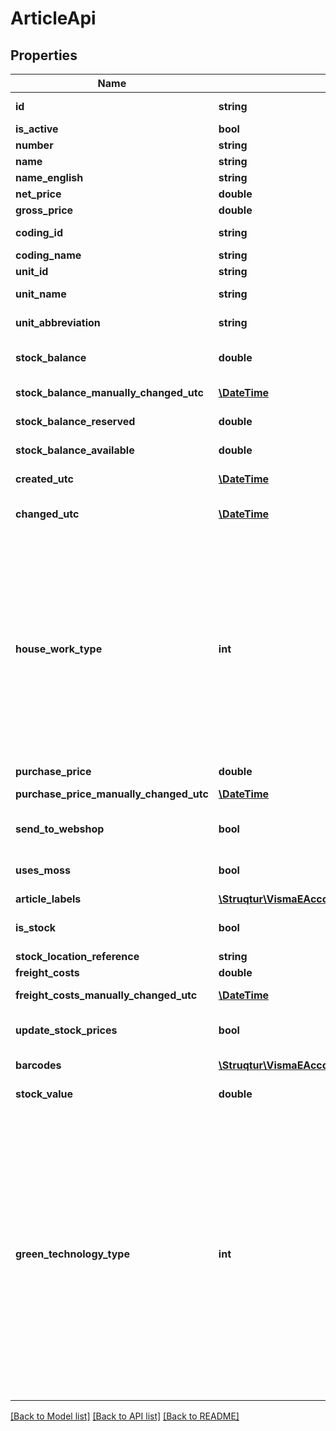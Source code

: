 # ArticleApi

## Properties
Name | Type | Description | Notes
------------ | ------------- | ------------- | -------------
**id** | **string** | Purpose: Unique Id provided by eAccounting | [optional] 
**is_active** | **bool** |  | 
**number** | **string** | Max length: 40 characters | 
**name** | **string** | Max length: 50 characters | 
**name_english** | **string** | Max length: 50 characters | [optional] 
**net_price** | **double** | Format: Max 2 decimals | [optional] 
**gross_price** | **double** | Format: Max 2 decimals | [optional] 
**coding_id** | **string** | Source: Get from /v2/articleaccountcodings | 
**coding_name** | **string** |  | [optional] 
**unit_id** | **string** | Source: Get from /v2/units | 
**unit_name** | **string** | Purpose: Returns the unit name entered from UnitId | [optional] 
**unit_abbreviation** | **string** | Purpose: Returns the unit abbreviation entered from UnitId | [optional] 
**stock_balance** | **double** | Default: 0.   Purpose: Sets the stock balance for this article  When stock module is active, this is read only | [optional] 
**stock_balance_manually_changed_utc** | [**\DateTime**](\DateTime.md) | Purpose: Set when the stock balance is changed manually | [optional] 
**stock_balance_reserved** | **double** | Purpose: Returns the reserved stock balance for this article | [optional] 
**stock_balance_available** | **double** | Purpose: Returns the available stock balance for this article | [optional] 
**created_utc** | [**\DateTime**](\DateTime.md) | Purpose: Returns the date and time when the article was created | [optional] 
**changed_utc** | [**\DateTime**](\DateTime.md) | Purpose: Returns the last date and time from when a change was made on the article | [optional] 
**house_work_type** | **int** | 0 &#x3D; None, 1 &#x3D; RotConstructionWork , 2 &#x3D; RotElectricalWork , 3 &#x3D; RotGlassSheetMetalWork , 4 &#x3D; RotGroundWork , 5 &#x3D; RotBrickWork , 6 &#x3D; RotPaintDecorateWork , 7 &#x3D; RotPlumbWork   9 &#x3D; RutCleanJobWork , 10 &#x3D; RutCareClothTextile , 11 &#x3D; RutCook , 12 &#x3D; RutSnowRemove , 13 &#x3D; RutGarden , 14 &#x3D; RutBabySitt , 15 &#x3D; RutOtherCare , 17 &#x3D; RutHouseWorkHelp     18 &#x3D; RutRemovalServices , 19 &#x3D; RutITServices , 20 &#x3D; RotHeatPump , 21 &#x3D; RotHeatPump2 , 22 &#x3D; RutHomeAppliances | [optional] 
**purchase_price** | **double** |  | [optional] 
**purchase_price_manually_changed_utc** | [**\DateTime**](\DateTime.md) | Purpose: Set when the purchase price is changed manually | [optional] 
**send_to_webshop** | **bool** | Purpose: If true, will send article to VismaWebShop (If company has the integration).  Default: True | [optional] 
**uses_moss** | **bool** | This property can be set to true if the OSS setting is checked in company settings | [optional] 
**article_labels** | [**\Struqtur\VismaEAccounting\Model\ArticleLabelApi[]**](ArticleLabelApi.md) |  | [optional] 
**is_stock** | **bool** | Article can be stock article if stock module is activated and sales category for the article Goods type | [optional] 
**stock_location_reference** | **string** | Article stock location reference | [optional] 
**freight_costs** | **double** | Freight costs per article unit | [optional] 
**freight_costs_manually_changed_utc** | [**\DateTime**](\DateTime.md) | Purpose: Set when the freight costs is changed manually | [optional] 
**update_stock_prices** | **bool** | Purpose: Update article purchase price and freight costs when creating manual stock adjustment | [optional] 
**barcodes** | [**\Struqtur\VismaEAccounting\Model\ArticleBarcodeApi[]**](ArticleBarcodeApi.md) | Article barcode (currently only one BarcodeType&#x3D;Default) | [optional] 
**stock_value** | **double** | Total value of articles currently in stock | [optional] 
**green_technology_type** | **int** | The type of green technology deduction that applies for this article.  &lt;list type&#x3D;\&quot;number\&quot;&gt;&lt;listheader&gt;&lt;term&gt;Value&lt;/term&gt;&lt;description&gt;Usage&lt;/description&gt;&lt;/listheader&gt;&lt;item&gt;&lt;term&gt;0&lt;/term&gt;&lt;description&gt;This article doesn&#39;t benefit from deduction applicable to green technology&lt;/description&gt;&lt;/item&gt;&lt;item&gt;&lt;term&gt;1&lt;/term&gt;&lt;description&gt;Installation of solar cells and panels &lt;/description&gt;&lt;/item&gt;&lt;item&gt;&lt;term&gt;2&lt;/term&gt;&lt;description&gt;Installation of systems for storing privately produced electricity&lt;/description&gt;&lt;/item&gt;&lt;item&gt;&lt;term&gt;3&lt;/term&gt;&lt;description&gt;Installation of charging points for electric vehicles&lt;/description&gt;&lt;/item&gt;&lt;/list&gt; | [optional] 

[[Back to Model list]](../README.md#documentation-for-models) [[Back to API list]](../README.md#documentation-for-api-endpoints) [[Back to README]](../README.md)


